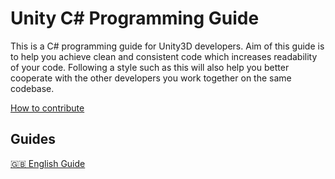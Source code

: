 # Unity C# Programming Guide

This is a C# programming guide for Unity3D developers. Aim of this guide is to help you achieve clean and consistent code which increases readability of your code. Following a style such as this will also help you better cooperate with the other developers you work together on the same codebase.

[How to contribute](how-to-contribute.md)

## Guides

[🇬🇧 English Guide](guide-en.md)

